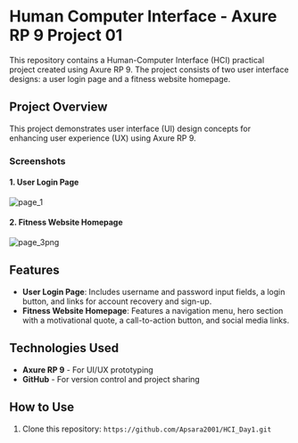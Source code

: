 # Human Computer Interface - Axure RP 9 Project 01

This repository contains a Human-Computer Interface (HCI) practical project created using Axure RP 9. The project consists of two user interface designs: a user login page and a fitness website homepage.

## Project Overview
This project demonstrates user interface (UI) design concepts for enhancing user experience (UX) using Axure RP 9.

### Screenshots
#### 1. User Login Page
![page_1](https://github.com/user-attachments/assets/50e1d54b-9301-4036-943a-440514813423)


#### 2. Fitness Website Homepage
![page_3png](https://github.com/user-attachments/assets/8519a1ce-a839-4c82-b072-8075d1c9809f)



## Features
- **User Login Page**: Includes username and password input fields, a login button, and links for account recovery and sign-up.
- **Fitness Website Homepage**: Features a navigation menu, hero section with a motivational quote, a call-to-action button, and social media links.

## Technologies Used
- **Axure RP 9** - For UI/UX prototyping
- **GitHub** - For version control and project sharing

## How to Use
1. Clone this repository:
   ```https://github.com/Apsara2001/HCI_Day1.git```

  
